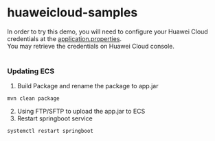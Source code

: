 # huaweicloud-samples

In order to try this demo, you will need to configure your Huawei Cloud credentials at the [application.properties](https://github.com/jxian725/huaweicloud-samples/blob/main/src/main/resources/application.properties).
<br>You may retrieve the credentials on Huawei Cloud console.
<br><br>
### Updating ECS
1. Build Package and rename the package to app.jar
```
mvn clean package
```
2. Using FTP/SFTP to upload the app.jar to ECS 
3. Restart springboot service
```
systemctl restart springboot
```
